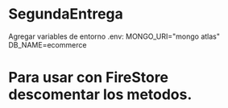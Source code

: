 # SegundaEntrega

Agregar variables de entorno .env:
  MONGO_URI="mongo atlas"
  DB_NAME=ecommerce
 
 # Para usar con FireStore descomentar los metodos.
